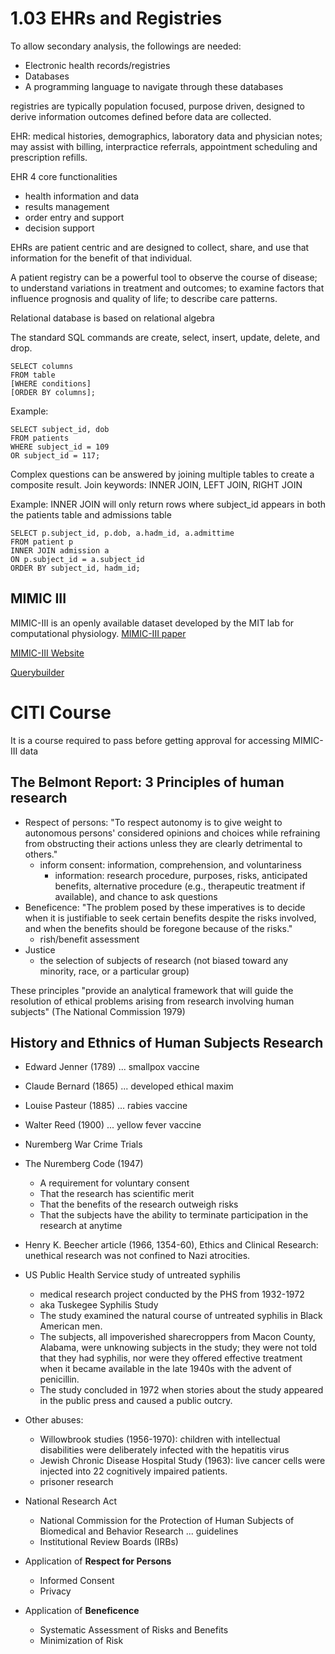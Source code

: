 # 1.03 EHRs and Registries

To allow secondary analysis, the followings are needed:
  * Electronic health records/registries
  * Databases
  * A programming language to navigate through these databases

registries are typically population focused, purpose driven, designed to derive information outcomes defined before data are collected.

EHR: medical histories, demographics, laboratory data and physician notes; may assist with billing, interpractice referrals, appointment scheduling and prescription refills.

EHR 4 core functionalities
  * health information and data
  * results management
  * order entry and support
  * decision support
  
EHRs are patient centric and are designed to collect, share, and use that information for the benefit of that individual.

A patient registry can be a powerful tool to observe the course of disease; to understand variations in treatment and outcomes; to examine factors that influence prognosis and quality of life; to describe care patterns.

Relational database is based on relational algebra

The standard SQL commands are create, select, insert, update, delete, and drop.


```
SELECT columns
FROM table
[WHERE conditions]
[ORDER BY columns];
```

Example:

```
SELECT subject_id, dob
FROM patients
WHERE subject_id = 109
OR subject_id = 117;
```

Complex questions can be answered by joining multiple tables to create a composite result.
Join keywords: INNER JOIN, LEFT JOIN, RIGHT JOIN

Example: INNER JOIN will only return rows where subject_id appears in both the patients table and admissions table

```
SELECT p.subject_id, p.dob, a.hadm_id, a.admittime
FROM patient p
INNER JOIN admission a
ON p.subject_id = a.subject_id
ORDER BY subject_id, hadm_id;
```


## MIMIC III
MIMIC-III is an openly available dataset developed by the MIT lab for computational physiology.
[MIMIC-III paper](http://www.nature.com/articles/sdata201635)

[MIMIC-III Website](http://mimic.physionet.org/mimictables/admissions/)

[Querybuilder](http://mimic.physionet.org/gettingstarted/querybuilder)


# CITI Course

It is a course required to pass before getting approval for accessing MIMIC-III data

## The Belmont Report: 3 Principles of human research

 * Respect of persons: "To respect autonomy is to give weight to autonomous persons' considered opinions and choices while refraining from obstructing their actions unless they are clearly detrimental to others."
   * inform consent: information, comprehension, and voluntariness 
     * information: research procedure, purposes, risks, anticipated benefits, alternative procedure (e.g., therapeutic treatment if available), and chance to ask questions
 * Beneficence: "The problem posed by these imperatives is to decide when it is justifiable to seek certain benefits despite the risks involved, and when the benefits should be foregone because of the risks."
   * rish/benefit assessment
 * Justice
   * the selection of subjects of research (not biased toward any minority, race, or a particular group)

These principles "provide an analytical framework that will guide the resolution of ethical problems arising from research involving human subjects" (The National Commission 1979)

## History and Ethnics of Human Subjects Research
  * Edward Jenner (1789) ... smallpox vaccine
  * Claude Bernard (1865) ... developed ethical maxim
  * Louise Pasteur (1885) ... rabies vaccine
  * Walter Reed (1900) ... yellow fever vaccine
  * Nuremberg War Crime Trials
  * The Nuremberg Code (1947)
    * A requirement for voluntary consent
    * That the research has scientific merit
    * That the benefits of the research outweigh risks
    * That the subjects have the ability to terminate participation in the research at anytime
  * Henry K. Beecher article (1966, 1354-60), Ethics and Clinical Research: unethical research was not confined to Nazi atrocities.
  * US Public Health Service study of untreated syphilis
    * medical research project conducted by the PHS from 1932-1972
    * aka Tuskegee Syphilis Study
    * The study examined the natural course of untreated syphilis in Black American men.
    * The subjects, all impoverished sharecroppers from Macon County, Alabama, were unknowing subjects in the study; they were not told that they had syphilis, nor were they offered effective treatment when it became available in the late 1940s with the advent of penicillin.
    * The study concluded in 1972 when stories about the study appeared in the public press and caused a public outcry.
  * Other abuses: 
    * Willowbrook studies (1956-1970): children with intellectual disabilities were deliberately infected with the hepatitis virus
    * Jewish Chronic Disease Hospital Study (1963): live cancer cells were injected into 22 cognitively impaired patients.
    * prisoner research
  * National Research Act
    * National Commission for the Protection of Human Subjects of Biomedical and Behavior Research ... guidelines
    * Institutional Review Boards (IRBs)
  
  * Application of **Respect for Persons**
    * Informed Consent
    * Privacy
    
  * Application of **Beneficence**
    * Systematic Assessment of Risks and Benefits
    * Minimization of Risk
